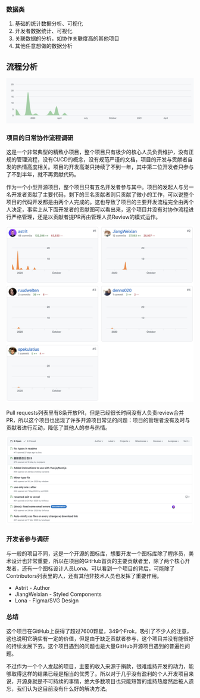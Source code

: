### 数据类

1. 基础的统计数据分析、可视化
2. 开发者数据统计、可视化
3. 关联数据的分析，如协作关联度高的其他项目
4. 其他任意想做的数据分析


## 流程分析
![](fig10.jpeg)

### 项目的日常协作流程调研
这是一个非常典型的精致小项目，整个项目只有极少的核心人员负责维护，没有正规的管理流程，没有CI/CD的概念，没有规范严谨的文档，项目的开发与贡献者自发的热情高度相关。项目的开发高潮只持续了不到一年，其中第二位开发者只参与了不到半年，就不再贡献代码。

作为一个小型开源项目，整个项目只有五名开发者参与其中。项目的发起人与另一名开发者贡献了主要代码，剩下的三名贡献者则只贡献了微小的工作，可以说整个项目的代码开发都是由两个人完成的。这也导致了项目的主要开发流程完全由两个人决定，事实上从下面开发者的贡献图可以看出来，这个项目并没有对协作流程进行严格管理，还是以贡献者提PR再由管理人员Review的模式运作。

![](fig11.jpeg)

Pull requests列表里有8条开放PR，但是已经很长时间没有人负责review合并PR，所以这个项目也出现了许多开源项目常见的问题：项目的管理者没有及时与贡献者进行互动，降低了其他人的参与热情。

![](fig12.png)

### 开发者参与调研

与一般的项目不同，这是一个开源的图标库，想要开发一个图标库除了程序员，美术设计也非常重要，所以在项目的GitHub首页的主要贡献者里，除了两个核心开发者，还有一个图标设计人员Lona。可以看到一个项目的背后，可能除了Contributors列表里的人，还有其他非技术人员也发挥了重要作用。

- Astrit - Author
- JiangWeixian - Styled Components
- Lona - Figma/SVG Design



### 总结
这个项目在GitHub上获得了超过7600颗星，349个Frok，吸引了不少人的注意，这也说明它确实有一定的价值，但是由于缺乏贡献者参与，这个项目并没有能很好的持续发展下去。这个项目遇到的问题也是大量GitHub开源项目遇到的普遍性问题。

不过作为一个个人发起的项目，主要的收入来源于捐款，很难维持开发的动力，能够取得这样的结果已经是相当的优秀了。所以对于几乎没有盈利的个人开发项目来说，开源身就是不可持续的事情，绝大多数项目也只能短暂的维持热度然后被人遗忘，我们认为这目前没有什么好的解决方法。